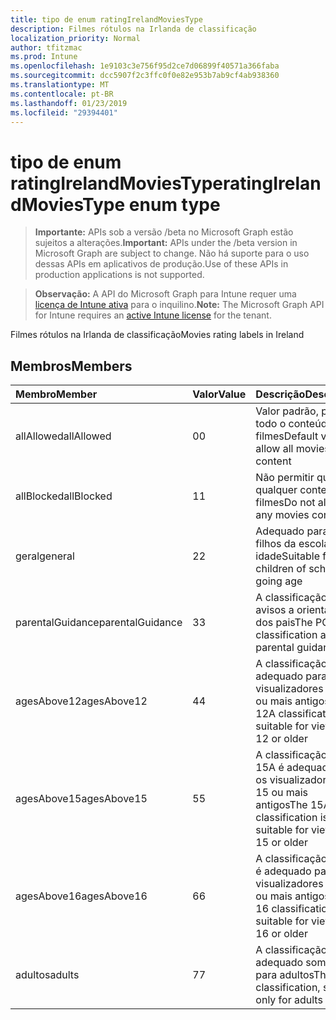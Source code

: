 ```yaml
---
title: tipo de enum ratingIrelandMoviesType
description: Filmes rótulos na Irlanda de classificação
localization_priority: Normal
author: tfitzmac
ms.prod: Intune
ms.openlocfilehash: 1e9103c3e756f95d2ce7d06899f40571a366faba
ms.sourcegitcommit: dcc5907f2c3ffc0f0e82e953b7ab9cf4ab938360
ms.translationtype: MT
ms.contentlocale: pt-BR
ms.lasthandoff: 01/23/2019
ms.locfileid: "29394401"
---
```

# <a name="ratingirelandmoviestype-enum-type"></a><span data-ttu-id="33a37-103">tipo de enum ratingIrelandMoviesType</span><span class="sxs-lookup"><span data-stu-id="33a37-103">ratingIrelandMoviesType enum type</span></span>

> <span data-ttu-id="33a37-104">**Importante:** APIs sob a versão /beta no Microsoft Graph estão sujeitos a alterações.</span><span class="sxs-lookup"><span data-stu-id="33a37-104">**Important:** APIs under the /beta version in Microsoft Graph are subject to change.</span></span> <span data-ttu-id="33a37-105">Não há suporte para o uso dessas APIs em aplicativos de produção.</span><span class="sxs-lookup"><span data-stu-id="33a37-105">Use of these APIs in production applications is not supported.</span></span>

> <span data-ttu-id="33a37-106">**Observação:** A API do Microsoft Graph para Intune requer uma [licença de Intune ativa](https://go.microsoft.com/fwlink/?linkid=839381) para o inquilino.</span><span class="sxs-lookup"><span data-stu-id="33a37-106">**Note:** The Microsoft Graph API for Intune requires an [active Intune license](https://go.microsoft.com/fwlink/?linkid=839381) for the tenant.</span></span>

<span data-ttu-id="33a37-107">Filmes rótulos na Irlanda de classificação</span><span class="sxs-lookup"><span data-stu-id="33a37-107">Movies rating labels in Ireland</span></span>

## <a name="members"></a><span data-ttu-id="33a37-108">Membros</span><span class="sxs-lookup"><span data-stu-id="33a37-108">Members</span></span>
|<span data-ttu-id="33a37-109">Membro</span><span class="sxs-lookup"><span data-stu-id="33a37-109">Member</span></span>|<span data-ttu-id="33a37-110">Valor</span><span class="sxs-lookup"><span data-stu-id="33a37-110">Value</span></span>|<span data-ttu-id="33a37-111">Descrição</span><span class="sxs-lookup"><span data-stu-id="33a37-111">Description</span></span>|
|:---|:---|:---|
|<span data-ttu-id="33a37-112">allAllowed</span><span class="sxs-lookup"><span data-stu-id="33a37-112">allAllowed</span></span>|<span data-ttu-id="33a37-113">0</span><span class="sxs-lookup"><span data-stu-id="33a37-113">0</span></span>|<span data-ttu-id="33a37-114">Valor padrão, permitir todo o conteúdo de filmes</span><span class="sxs-lookup"><span data-stu-id="33a37-114">Default value, allow all movies content</span></span>|
|<span data-ttu-id="33a37-115">allBlocked</span><span class="sxs-lookup"><span data-stu-id="33a37-115">allBlocked</span></span>|<span data-ttu-id="33a37-116">1</span><span class="sxs-lookup"><span data-stu-id="33a37-116">1</span></span>|<span data-ttu-id="33a37-117">Não permitir que qualquer conteúdo filmes</span><span class="sxs-lookup"><span data-stu-id="33a37-117">Do not allow any movies content</span></span>|
|<span data-ttu-id="33a37-118">geral</span><span class="sxs-lookup"><span data-stu-id="33a37-118">general</span></span>|<span data-ttu-id="33a37-119">2</span><span class="sxs-lookup"><span data-stu-id="33a37-119">2</span></span>|<span data-ttu-id="33a37-120">Adequado para os filhos da escola indo idade</span><span class="sxs-lookup"><span data-stu-id="33a37-120">Suitable for children of school going age</span></span>|
|<span data-ttu-id="33a37-121">parentalGuidance</span><span class="sxs-lookup"><span data-stu-id="33a37-121">parentalGuidance</span></span>|<span data-ttu-id="33a37-122">3</span><span class="sxs-lookup"><span data-stu-id="33a37-122">3</span></span>|<span data-ttu-id="33a37-123">A classificação PG avisos a orientação dos pais</span><span class="sxs-lookup"><span data-stu-id="33a37-123">The PG classification advises parental guidance</span></span>|
|<span data-ttu-id="33a37-124">agesAbove12</span><span class="sxs-lookup"><span data-stu-id="33a37-124">agesAbove12</span></span>|<span data-ttu-id="33a37-125">4</span><span class="sxs-lookup"><span data-stu-id="33a37-125">4</span></span>|<span data-ttu-id="33a37-126">A classificação 12A é adequado para os visualizadores de 12 ou mais antigos</span><span class="sxs-lookup"><span data-stu-id="33a37-126">The 12A classification is suitable for viewers of 12 or older</span></span>|
|<span data-ttu-id="33a37-127">agesAbove15</span><span class="sxs-lookup"><span data-stu-id="33a37-127">agesAbove15</span></span>|<span data-ttu-id="33a37-128">5</span><span class="sxs-lookup"><span data-stu-id="33a37-128">5</span></span>|<span data-ttu-id="33a37-129">A classificação de 15A é adequado para os visualizadores de 15 ou mais antigos</span><span class="sxs-lookup"><span data-stu-id="33a37-129">The 15A classification is suitable for viewers of 15 or older</span></span>|
|<span data-ttu-id="33a37-130">agesAbove16</span><span class="sxs-lookup"><span data-stu-id="33a37-130">agesAbove16</span></span>|<span data-ttu-id="33a37-131">6</span><span class="sxs-lookup"><span data-stu-id="33a37-131">6</span></span>|<span data-ttu-id="33a37-132">A classificação de 16 é adequado para os visualizadores de 16 ou mais antigos</span><span class="sxs-lookup"><span data-stu-id="33a37-132">The 16 classification is suitable for viewers of 16 or older</span></span>|
|<span data-ttu-id="33a37-133">adultos</span><span class="sxs-lookup"><span data-stu-id="33a37-133">adults</span></span>|<span data-ttu-id="33a37-134">7</span><span class="sxs-lookup"><span data-stu-id="33a37-134">7</span></span>|<span data-ttu-id="33a37-135">A classificação de 18, adequado somente para adultos</span><span class="sxs-lookup"><span data-stu-id="33a37-135">The 18 classification, suitable only for adults</span></span>|




